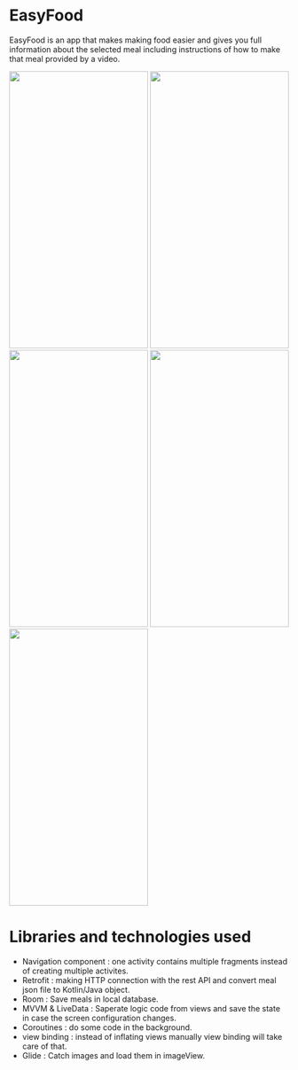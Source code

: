 # EasyFood
EasyFood is an app that makes making food easier and gives you full information about the selected meal including instructions of how to make that meal provided by a video.

<img src="https://github.com/xryar/EasyFood/assets/96641670/e6f484da-fa78-4577-9fba-d938a0abe09d"  width="250" height="500">
<img src="https://github.com/xryar/EasyFood/assets/96641670/3b1e6817-0dbe-4e99-8bc4-9684bfc1d6a5"  width="250" height="500">
<img src="https://github.com/xryar/EasyFood/assets/96641670/01511bfa-0685-49d4-bfa8-63cb17c74abc"  width="250" height="500">
<img src="https://github.com/xryar/EasyFood/assets/96641670/145dc277-125e-4128-af42-2e4a7bf8baa7"  width="250" height="500">
<img src="https://github.com/xryar/EasyFood/assets/96641670/f93f68b2-b31e-4a87-9e17-aeae3e08c864"  width="250" height="500">

# Libraries and technologies used
- Navigation component : one activity contains multiple fragments instead of creating multiple activites.
- Retrofit : making HTTP connection with the rest API and convert meal json file to Kotlin/Java object.
- Room : Save meals in local database.
- MVVM & LiveData : Saperate logic code from views and save the state in case the screen configuration changes.
- Coroutines : do some code in the background.
- view binding : instead of inflating views manually view binding will take care of that.
- Glide : Catch images and load them in imageView.
